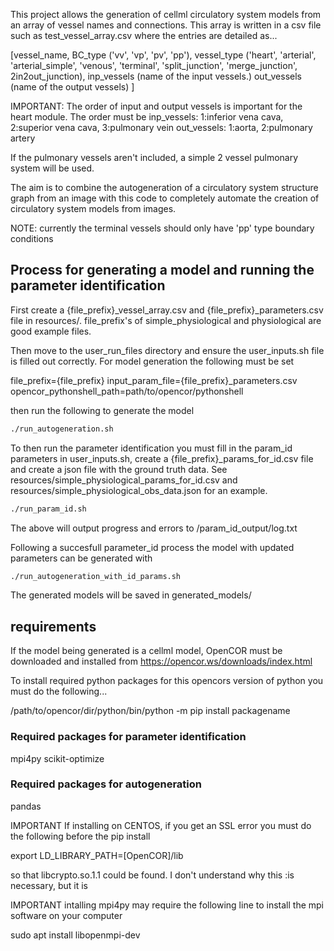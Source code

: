 This project allows the generation of cellml circulatory system models from an array of vessel names and connections. 
This array is written in a csv file such as test_vessel_array.csv where the entries are detailed as...


[vessel_name,
BC_type             ('vv', 'vp', 'pv', 'pp'),
vessel_type         ('heart', 'arterial', 'arterial_simple', 'venous', 'terminal', 'split_junction', 'merge_junction', 2in2out_junction),
inp_vessels         (name of the input vessels.)
out_vessels         (name of the output vessels)
]

IMPORTANT: The order of input and output vessels is important for the heart module. The order must be
inp_vessels: 1:inferior vena cava, 2:superior vena cava, 3:pulmonary vein
out_vessels: 1:aorta, 2:pulmonary artery

If the pulmonary vessels aren't included, a simple 2 vessel pulmonary system will be used.

The aim is to combine the autogeneration of a circulatory system structure graph from an image with this code to
completely automate the creation of circulatory system models from images.

NOTE: currently the terminal vessels should only have 'pp' type boundary conditions

## Process for generating a model and running the parameter identification

First create a {file_prefix}_vessel_array.csv and {file_prefix}_parameters.csv file in resources/.
file_prefix's of simple_physiological and physiological are good example files.

Then move to the user_run_files directory and ensure the user_inputs.sh file is filled out correctly. 
For model generation the following must be set

file_prefix={file_prefix} 
input_param_file={file_prefix}_parameters.csv
opencor_pythonshell_path=path/to/opencor/pythonshell

then run the following to generate the model

```bash
./run_autogeneration.sh
```
To then run the parameter identification you must fill in the param_id parameters in user_inputs.sh,
create a {file_prefix}_params_for_id.csv file and
create a json file with the ground truth data. See resources/simple_physiological_params_for_id.csv and resources/simple_physiological_obs_data.json for an example.

```bash
./run_param_id.sh
```

The above will output progress and errors to /param_id_output/log.txt

Following a succesfull parameter_id process the model with updated parameters can be generated with
```bash
./run_autogeneration_with_id_params.sh
```

The generated models will be saved in generated_models/


## requirements  

If the model being generated is a cellml model, OpenCOR must be downloaded 
and installed from https://opencor.ws/downloads/index.html  

To install required python packages for this opencors version of python
you must do the following...  

/path/to/opencor/dir/python/bin/python -m pip install packagename

### Required packages for parameter identification
mpi4py
scikit-optimize

### Required packages for autogeneration
pandas

IMPORTANT If installing on CENTOS, if you get an SSL error you must do the following before the pip install

export LD_LIBRARY_PATH=[OpenCOR]/lib

so that libcrypto.so.1.1 could be
found. I don't understand why this :is necessary, but it is

IMPORTANT intalling mpi4py may require the following line 
to install the mpi software on your computer

sudo apt install libopenmpi-dev
